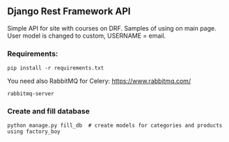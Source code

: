 ## Django Rest Framework API
Simple API for site with courses on DRF.
Samples of using on main page. User model is changed to custom, USERNAME = email.

### Requirements:
~~~~
pip install -r requirements.txt
~~~~

You need also RabbitMQ for Celery: https://www.rabbitmq.com/
~~~~
rabbitmq-server
~~~~

### Create and fill database
~~~~
python manage.py fill_db  # create models for categories and products using factory_boy 
~~~~


